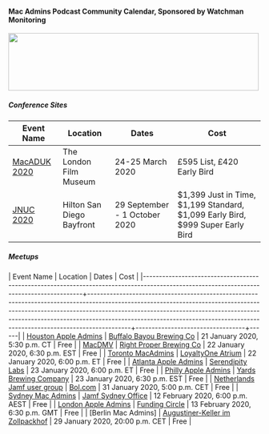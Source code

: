 #### Mac Admins Podcast Community Calendar, Sponsored by Watchman Monitoring

[<img src="https://podcast.macadmins.org/wp-content/uploads/2017/06/Watchman-Monitoring-logo-blue.png" alt="" width="500" height="115" />](https://www.watchmanmonitoring.com)

##### Conference Sites

| Event Name | Location | Dates | Cost |
|------------|----------|-------|------|
| [MacADUK 2020](https://macad.uk) | The London Film Museum | 24-25 March 2020 | £595 List, £420 Early Bird |
| [JNUC 2020](https://www.jamf.com/events/jamf-nation-user-conference/2020/) | Hilton San Diego Bayfront | 29 September - 1 October 2020 | $1,399 Just in Time, $1,199 Standard, $1,099 Early Bird, $999 Super Early Bird |


##### Meetups

| Event Name                                                                                                                              | Location                                                                                                                                                                                                                                                                                                                            | Dates                            | Cost |
|-----------------------------------------------------------------------------------------------------------------------------------------+-------------------------------------------------------------------------------------------------------------------------------------------------------------------------------------------------------------------------------------------------------------------------------------------------------------------------------------+----------------------------------+------|
| [Houston Apple Admins](https://houstonappleadmins.org/Jan2020-Meetup/)                                                                  | [Buffalo Bayou Brewing Co](https://g.page/BuffBrew?share)                                                                                                                                                                                                                                                                           | 21 January 2020, 5:30 p.m. CT    | Free |
| [MacDMV](https://www.eventbrite.com/e/macdmv-happy-hour-tickets-89987672551)                                                            | [Right Proper Brewing Co](https://www.rightproperbrewing.com/visit-the-brewpub)                                                                                                                                                                                                                                                     | 22 January 2020, 6:30 p.m. EST   | Free |
| [Toronto MacAdmins](https://www.eventbrite.com/e/toronto-mac-admins-meetup-upgrading-your-organization-to-catalina-tickets-86804192677) | [LoyaltyOne Atrium](https://goo.gl/maps/RGSm19XiRpcztcXV8)                                                                                                                                                                                                                                                                          | 22 January 2020, 6:00 p.m. ET    | Free |
| [Atlanta Apple Admins](https://www.meetup.com/Atlanta-Apple-Admins/events/267755198/)                                                   | [Serendipity Labs](https://www.google.com/maps/search/?api=1&query=33.877804%2C-84.461090)                                                                                                                                                                                                                                          | 23 January 2020, 6:00 p.m. ET    | Free |
| [Philly Apple Admins](https://www.meetup.com/Greater-Philadelphia-Area-Mac-Admins/events/267878108/)                                    | [Yards Brewing Company](https://maps.apple.com/?address=500%20Spring%20Garden%20St,%20Philadelphia,%20PA%20%2019123,%20United%20States&auid=2143436201815719814&ll=39.960971,-75.146953&lsp=9902&q=Yards%20Brewing%20Company&_ext=ChkKBQgEEOIBCgQIBRADCgQIBhBoCgQIChAAEiYpxSuo8HP6Q0AxEcuqo8XJUsA5QwHOTJr7Q0BBGX5jngXJUsBQBA%3D%3D) | 23 January 2020, 6:30 p.m. EST   | Free |
| [Netherlands Jamf user group](https://www.jamf.com/jamf-nation/events/user-groups/319/jamf-user-group-bol-com)                          | [Bol.com](https://goo.gl/maps/xJK696qfwsnBa5pJ8)                                                                                                                                                                                                                                                                                    | 31 January 2020, 5:00 p.m. CET   | Free |
| [Sydney Mac Admins](https://www.meetup.com/Sydney-Mac-Admins/events/267920288/)                                                         | [Jamf Sydney Office](https://goo.gl/maps/DkcNzgNYzouX56ow8)                                                                                                                                                                                                                                                                         | 12 February 2020, 6:00 p.m. AEST | Free |
| [London Apple Admins](https://www.eventbrite.com/e/13th-february-2020-meet-up-funding-circle-with-code42-tickets-88648234255)           | [Funding Circle](https://goo.gl/maps/2FQZPAT2J5vnNdFdA)                                                                                                                                                                                                                                                                             | 13 February 2020, 6:30 p.m. GMT  | Free |
| [Berlin Mac Admins]                                                                                                                     | [Augustiner-Keller im Zollpackhof](https://www.zollpackhof.de/augustiner-keller/)                                                                                                                                                                                                                                                   | 29 January 2020, 20:00 p.m. CET  | Free |

